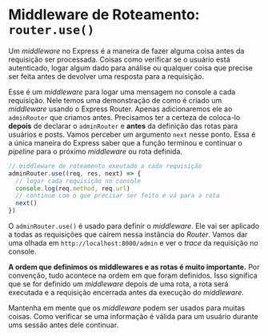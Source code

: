 # Middleware de Roteamento: ```router.use()```

Um *middleware* no Express é a maneira de fazer alguma coisa antes da requisição ser processada. Coisas como verificar se o usuário está autenticado, logar algum dado para análise ou qualquer coisa que precise ser feita antes de devolver uma resposta para a requisição.


Esse é um *middleware* para logar uma mensagem no console a cada requisição. Nele temos uma demonstração de como é criado um *middleware* usando o Express Router. Apenas adicionaremos ele ao ```adminRouter``` que criamos antes. Precisamos ter a certeza de coloca-lo **depois** de declarar o ```adminRouter``` e **antes** da definição das rotas para usuários e posts. Vamos perceber um argumento ```next``` nesse ponto. Essa é a única maneira do Express saber que a função terminou e continuar o _pipeline_ para o próximo *middleware* ou rota definida.


```js
// middleware de roteamento exeutado a cada requisição
adminRouter.use((req, res, next) => {
  // logar cada requisição no console
  console.log(req.method, req.url)
  // continue com o que precisar ser feito e vá para a rota
  next()
})
```


O ```adminRouter.use()``` é usado para definir o *middleware*. Ele vai ser aplicado a todas as requisições que caírem nessa instância do *Router*. Vamos dar uma olhada em ```http://localhost:8000/admin``` e ver o *trace* da requisição no console.

<asciinema-player src="/assets/middleware.json" speed="2" poster="npt:0:39"></asciinema-player>

**A ordem que definimos os middlewares e as rotas é muito importante.** Por convenção, tudo acontece na ordem em que foram definidos. Isso significa que se for definido um *middleware* depois de uma rota, a rota será executada e a requisição encerrada antes da execução do *middleware*.

Mantenha em mente que os *middleware* podem ser usados para muitas coisas. Como verificar se uma informação é válida para um usuário durante ums sessão antes dele continuar.
